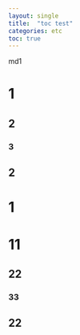 ```yaml
---
layout: single
title:  "toc test"
categories: etc
toc: true
---
```


md1
# 1
## 2
### 3
## 2
# 1


# 11
## 22
### 33
## 22
